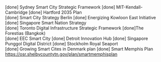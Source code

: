[done] Sydney Smart City Strategic Framework
[done] MIT-Kendall-Cambridge
[done] Hartford 2035 Plan	
[done] Smart City Strategy Berlin
[done] Energizing Kowloon East Initiative	
[done] Singapore Smart Nation Strategy	
[done] Toronto Digital Infrastructure Strategic Framework
[done]The Forestias (Bangkok)	
[done] EEC Smart City
[done] Detroit Innovation Hub
[done] Singapore Punggol Digital District
[done] Stockholm Royal Seaport	
[done] Growing Smart Cites in Denmark plan
[done] Smart Memphis Plan https://osr.shelbycountytn.gov/plan/smartmemphisplan
